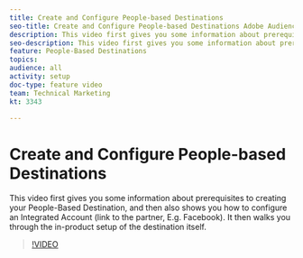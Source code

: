 ```yaml
---
title: Create and Configure People-based Destinations
seo-title: Create and Configure People-based Destinations Adobe Audience Manager AAM
description: This video first gives you some information about prerequisites to creating your People-Based Destination, and then also shows you how to configure an Integrated Account (link to the partner, E.g. Facebook). It then walks you through the in-product setup of the destination itself.
seo-description: This video first gives you some information about prerequisites to creating your People-Based Destination, and then also shows you how to configure an Integrated Account (link to the partner, E.g. Facebook). It then walks you through the in-product setup of the destination itself. Adobe Audience Manager AAM
feature: People-Based Destinations
topics: 
audience: all
activity: setup
doc-type: feature video
team: Technical Marketing
kt: 3343

---
```


# Create and Configure People-based Destinations

This video first gives you some information about prerequisites to creating your People-Based Destination, and then also shows you how to configure an Integrated Account (link to the partner, E.g. Facebook). It then walks you through the in-product setup of the destination itself.

>[!VIDEO](https://video.tv.adobe.com/v/28955/?quality=12)
